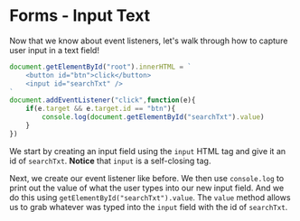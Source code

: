 # Forms - Input Text

Now that we know about event listeners, let's walk through how to capture user input in a text field!

```javascript
document.getElementById("root").innerHTML = `
	<button id="btn">click</button>
	<input id="searchTxt" />
`
document.addEventListener("click",function(e){ 
	if(e.target && e.target.id == "btn"){ 
		console.log(document.getElementById("searchTxt").value)
	} 
})
```

We start by creating an input field using the `input` HTML tag and give it an id of `searchTxt`. **Notice** that `input` is a self-closing tag. 

Next, we create our event listener like before. We then use `console.log` to print out the value of what the user types into our new input field. And we do this using `getElementById("searchTxt").value`. The `value` method allows us to grab whatever was typed into the `input` field with the id of `searchTxt`. 

